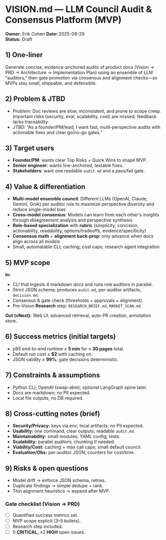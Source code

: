 # VISION.md — LLM Council Audit & Consensus Platform (MVP)

**Owner:** Erik Cohen
**Date:** 2025-08-29  
**Status:** Draft

## 1) One-liner

Generate concise, evidence-anchored audits of product docs (Vision → PRD → Architecture → Implementation Plan) using an ensemble of LLM “auditors,” then gate promotion via consensus and alignment checks—so MVPs stay small, shippable, and defensible.

## 2) Problem & JTBD

- _Problem:_ Doc reviews are slow, inconsistent, and prone to scope creep. Important risks (security, eval, scalability, cost) are missed; feedback lacks traceability.
- _JTBD:_ “As a founder/PM/lead, I want fast, multi-perspective audits with actionable fixes and clear go/no-go gates.”

## 3) Target users

- **Founder/PM**: wants clear Top Risks + Quick Wins to shape MVP.
- **Senior engineer**: wants line-anchored, testable fixes.
- **Stakeholders**: want one readable `audit.md` and a pass/fail gate.

## 4) Value & differentiation

- **Multi-model ensemble council**: Different LLMs (OpenAI, Claude, Gemini, Grok) per auditor role to maximize perspective diversity and reduce single-model bias
- **Cross-model consensus**: Models can learn from each other's insights through disagreement analysis and perspective synthesis  
- **Role-based specialization** with **rubric** (simplicity, concision, actionability, readability, options/tradeoffs, evidence/specificity)
- **Consensus math** + **alignment back-prop**: only advance when docs align across all models
- Small, automatable CLI; caching; cost caps; research agent integration

## 5) MVP scope

**In:**

- CLI that ingests 4 markdown docs and runs role auditors in parallel.
- Strict JSON schema; produces `audit.md`, per-auditor artifacts, `decision.md`.
- Consensus & gate check (thresholds + approvals + alignment).
- Pre-Vision **Research** step: `RESEARCH_BRIEF.md`, `MARKET_SCAN.md`.

**Out (vNext):** Web UI, advanced retrieval, auto-PR creation, annotation store.

## 6) Success metrics (initial targets)

- p95 end-to-end runtime ≤ **5 min** for ≤ **30 pages** total.
- Default run cost ≤ **$2** with caching on.
- JSON validity ≥ **99%**; gate decisions deterministic.

## 7) Constraints & assumptions

- Python CLI; OpenAI (swap-able); optional LangGraph spine later.
- Docs are markdown; no PII expected.
- Local file outputs, no DB required.

## 8) Cross-cutting notes (brief)

- **Security/Privacy:** keys via env; local artifacts; no PII expected.
- **Usability:** one command, clear outputs; readable `audit.md`.
- **Maintainability:** small modules; YAML config; tests.
- **Scalability:** parallel auditors; chunking if needed.
- **Viability/Cost:** caching + max call caps; small default council.
- **Evaluation/Obs:** per-auditor JSON; counters for cost/time.

## 9) Risks & open questions

- Model drift → enforce JSON schema, retries.
- Duplicate findings → simple dedupe + rank.
- Thin alignment heuristics → expand after MVP.

### Gate checklist (Vision → PRD)

- [ ] Quantified success metrics set.
- [ ] MVP scope explicit (3–5 bullets).
- [ ] Research step included.
- [ ] 0 **CRITICAL**, ≤2 **HIGH** open issues.
